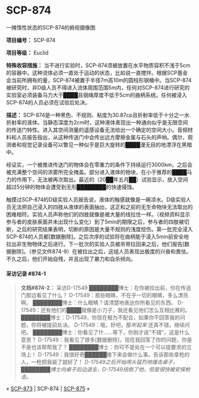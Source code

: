 # SCP-874
                        




一摊惰性状态的SCP-874的俯视摄像图



**项目编号：** SCP-874

**项目等级：** Euclid

**特殊收容措施：** 当不进行实验时，SCP-874须被放置在水平物质容积不浅于5cm的容器中。这种流体必须一直处于运动的状态，比如说一直搅拌。根据SCP基金会当前所拥有的量，SCP-874被置于半径7m高10m的圆柱形钢桶中。当SCP-874被研究时，非D级人员不得进入流体周围范围5m内，任何对SCP-874进行研究的实验室必须装备马力大于████且钢绳厚度不低于5cm的曲柄系统。任何被浸入SCP-874的人员必须在试验后处决。

**描述：** SCP-874是一种黑色、不规则、粘度为30.87cp且折射率低于十分之一水折射率的液体。当静态深度为2cm时，这种液体表现出一种通向似乎是无限空间的传送门特性。进入其空间测量的遥感设备无法给出一个确定的空间大小。音频材料和人员报告指出，从这种传送门中会传出远方摩擦金属与石头的声响。偶尔，观测者和视觉记录设备可以瞥见一种似乎是巨大旋转的████漫无目的地漂浮在黑暗中。

经证实，一个被推进传送门的物体会在零重力的条件下持续运行3000km，之后会被充满整个空间的浓雾所完全掩盖。部分进入液体的物块，在小于推荐的████马力的作用下，无法被再次取出。最近的（20██年五月██）试验显示，放入空间超过5分钟的物体会遭受到无形████████的快速侵蚀。

触摸过SCP-874的D级实验人员报告说，液体的触感就像是一碗凉水。D级实验人员无法把自己浸入的四肢从液体的表面抽出，这正和之前的无生命物块无法取出的困难相符。实验人员声称他们的四肢就像是被大量的线拉住一样。（视频资料显示参与者的皮肤表面并未出现什么变化）到了5min的期限之后，参与者的四肢被切断，之后的研究结果表明，切断的原因是大量不规则的浅度挖伤。第一批完全浸入SCP-874的人员都[数据删除]。之后次序的试验将在曲柄能于浸入5min前安全地拉出非生物物体之后进行。下一批次的实验人员被吊带拉回来之后，他们报告[数据删除]。（参见文件874-9）在被拉出之后，这组人员表现出极度的兴奋和畏怯。不久之后，他们开始自残，并且出现了暴力和自杀倾向。

#### **采访记录 #874-1** 


> **文档#874-2：** 采访D-17549
████████博士：在你被拉出前，你在传送门那边看见了什么？
D-17549：那些眼睛，不在乎一切的眼睛，多么漂亮啊。
████████博士：什么眼睛？请清楚地表达你所看见的东西。
D-17549：还有他们的████就像是小刀子，我还看见他们怎么互相比赛的。
████████博士：D-17549，你现在极为不配合，如果你不回答我的问题，你将被提前处决。
D-17549：哦，好吧，那*听起来* 还真不错，继续问吧。
████████博士：你看见了什……等下，你刚才说“不错”，这是什么意思？
D-17549：我看见了很多[数据删除]，现在我回答了你的问题，你是不是也该帮帮我了？
████████博士：你可不是处在一个可以提要求的立场上！
D-17549：我很好奇██████接下来会做什么事。告诉那些拿枪的人，一枪把我毙了就好了！
*D-17549之后开始用头猛烈地撞击桌子，████████博士向桌子后边退去，D-17549扭倒了他，但是很快被安保枪击。* 
> 



« [SCP-873](/scp-873) | SCP-874 | [SCP-875](/scp-875) »





                    